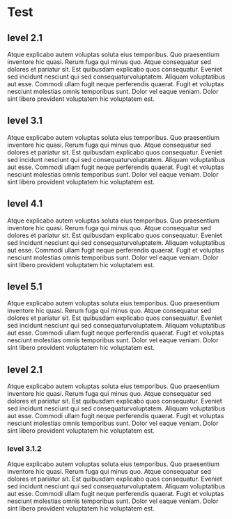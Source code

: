 # Test

## level 2.1
Atque explicabo autem voluptas soluta eius temporibus. Quo praesentium inventore hic quasi. Rerum fuga qui minus quo. Atque consequatur sed dolores et pariatur sit. Est quibusdam explicabo quos consequatur. Eveniet sed incidunt nesciunt qui sed consequaturvoluptatem. Aliquam voluptatibus aut esse. Commodi ullam fugit neque perferendis quaerat. Fugit et voluptas nesciunt molestias omnis temporibus sunt. Dolor vel eaque veniam. Dolor sint libero provident voluptatem hic voluptatem est.

## level 3.1
Atque explicabo autem voluptas soluta eius temporibus. Quo praesentium inventore hic quasi. Rerum fuga qui minus quo. Atque consequatur sed dolores et pariatur sit. Est quibusdam explicabo quos consequatur. Eveniet sed incidunt nesciunt qui sed consequaturvoluptatem. Aliquam voluptatibus aut esse. Commodi ullam fugit neque perferendis quaerat. Fugit et voluptas nesciunt molestias omnis temporibus sunt. Dolor vel eaque veniam. Dolor sint libero provident voluptatem hic voluptatem est.

## level 4.1
Atque explicabo autem voluptas soluta eius temporibus. Quo praesentium inventore hic quasi. Rerum fuga qui minus quo. Atque consequatur sed dolores et pariatur sit. Est quibusdam explicabo quos consequatur. Eveniet sed incidunt nesciunt qui sed consequaturvoluptatem. Aliquam voluptatibus aut esse. Commodi ullam fugit neque perferendis quaerat. Fugit et voluptas nesciunt molestias omnis temporibus sunt. Dolor vel eaque veniam. Dolor sint libero provident voluptatem hic voluptatem est.

## level 5.1
Atque explicabo autem voluptas soluta eius temporibus. Quo praesentium inventore hic quasi. Rerum fuga qui minus quo. Atque consequatur sed dolores et pariatur sit. Est quibusdam explicabo quos consequatur. Eveniet sed incidunt nesciunt qui sed consequaturvoluptatem. Aliquam voluptatibus aut esse. Commodi ullam fugit neque perferendis quaerat. Fugit et voluptas nesciunt molestias omnis temporibus sunt. Dolor vel eaque veniam. Dolor sint libero provident voluptatem hic voluptatem est.

## level 2.1
Atque explicabo autem voluptas soluta eius temporibus. Quo praesentium inventore hic quasi. Rerum fuga qui minus quo. Atque consequatur sed dolores et pariatur sit. Est quibusdam explicabo quos consequatur. Eveniet sed incidunt nesciunt qui sed consequaturvoluptatem. Aliquam voluptatibus aut esse. Commodi ullam fugit neque perferendis quaerat. Fugit et voluptas nesciunt molestias omnis temporibus sunt. Dolor vel eaque veniam. Dolor sint libero provident voluptatem hic voluptatem est.



### level 3.1.2
Atque explicabo autem voluptas soluta eius temporibus. Quo praesentium inventore hic quasi. Rerum fuga qui minus quo. Atque consequatur sed dolores et pariatur sit. Est quibusdam explicabo quos consequatur. Eveniet sed incidunt nesciunt qui sed consequaturvoluptatem. Aliquam voluptatibus aut esse. Commodi ullam fugit neque perferendis quaerat. Fugit et voluptas nesciunt molestias omnis temporibus sunt. Dolor vel eaque veniam. Dolor sint libero provident voluptatem hic voluptatem est.
